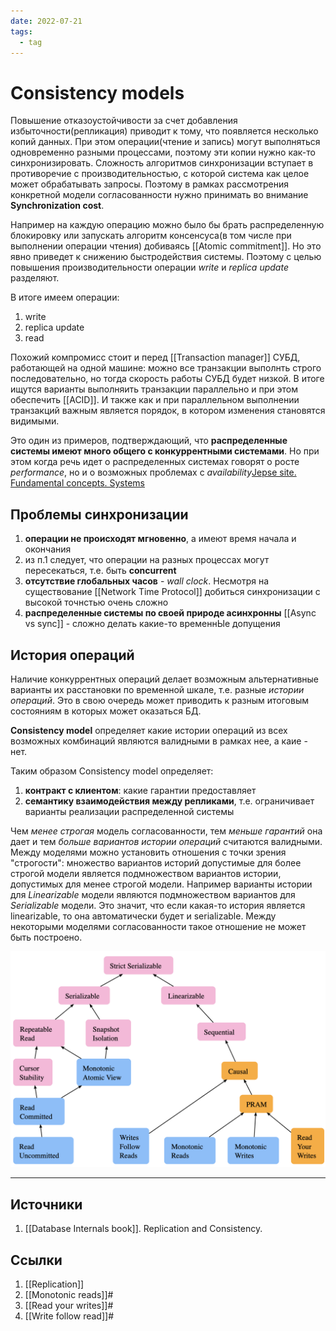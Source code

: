 ```yaml
---
date: 2022-07-21
tags:
  - tag
---
```

# Consistency models

Повышение отказоустойчивости за счет добавления избыточности(репликация) приводит к тому, что появляется несколько копий данных. При этом операции(чтение и запись) могут выполняться одновременно разными процессами, поэтому эти копии нужно как-то синхронизировать. Сложность алгоритмов синхронизации вступает в противоречие с производительностью, с которой система как целое может обрабатывать запросы. Поэтому в рамках рассмотрения конкретной модели согласованности нужно принимать во внимание **Synchronization cost**.

Например на каждую операцию можно было бы брать распределенную блокировку или запускать алгоритм консенсуса(в том числе при выполнении операции чтения) добиваясь [[Atomic commitment]]. Но это явно приведет к снижению быстродействия системы. Поэтому с целью повышения производительности операции *write* и *replica update* разделяют.

В итоге имеем операции:

1. write
1. replica update
1. read

Похожий компромисс стоит и перед [[Transaction manager]] СУБД, работающей на одной машине: можно все транзакции выполнть строго последовательно, но тогда скорость работы СУБД будет низкой. В итоге ищутся варианты выполняить транзакции параллельно и при этом обеспечить [[ACID]]. И также как и при параллельном выполнении транзакций важным является порядок, в котором изменения становятся видимыми.

Это один из примеров, подтверждающий, что **распределенные системы имеют много общего с конкуррентными системами**. Но при этом когда речь идет о распределенных системах говорят о росте *performance*, но и о возможных проблемах с *availability*[Jepse site. Fundamental concepts. Systems](https://jepsen.io/consistency#systems)

## Проблемы синхронизации

1. **операции не происходят мгновенно**, а имеют время начала и окончания
1. из п.1 следует, что операции на разных процессах могут пересекаться, т.е. быть **concurrent**
1. **отсутствие глобальных часов** - *wall clock*. Несмотря на существование [[Network Time Protocol]] добиться синхронизации с высокой точнстью очень сложно
1. **распределенные системы по своей природе асинхронны** [[Async vs sync]] - сложно делать какие-то временнЫе допущения

## История операций

Наличие конкуррентных операций делает возможным альтернативные варианты их расстановки по временной шкале, т.е. разные _истории операций_. Это в свою очередь может приводить к разным итоговым состояниям в которых может оказаться БД.

**Consistency model** определяет какие истории операций из всех возможных комбинаций являются валидными в рамках нее, а каие - нет.

Таким образом Consistency model определяет:

1. **контракт с клиентом**: какие гарантии предоставляет
1. **семантику взаимодействия между репликами**, т.е. ограничивает варианты реализации распределенной системы

Чем *менее строгая* модель согласованности, тем *меньше гарантий* она дает и тем *больше вариантов истории операций* считаются валидными. Между моделями можно установить отношения с точки зрения "строгости": множество вариантов историй допустимые для более строгой модели является подмножеством вариантов истории, допустимых для менее строгой модели. Например варианты истории для *Linearizable* модели являются подмножеством вариантов для *Serializable* модели. Это значит, что если какая-то история является linearizable, то она автоматически будет и serializable. Между некоторыми моделями согласованности такое отношение не может быть построено.

![Consistency models relationships](../Images/Consistency%20models%20relationships.%20Jepsen.png)

---

## Источники

1. [[Database Internals book]]. Replication and Consistency.

## Ссылки

1. [[Replication]]
1. [[Monotonic reads]]#
1. [[Read your writes]]#
1. [[Write follow read]]#
